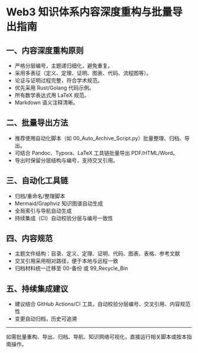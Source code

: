 # Web3 知识体系内容深度重构与批量导出指南

## 一、内容深度重构原则
- 严格分层编号，主题递归细化，避免重复。
- 采用多表征（定义、定理、证明、图表、代码、流程图等）。
- 论证与证明过程完整，符合学术规范。
- 优先采用 Rust/Golang 代码示例。
- 所有数学表达式用 LaTeX 规范。
- Markdown 语义注释清晰。

## 二、批量导出方法
- 推荐使用自动化脚本（如 00_Auto_Archive_Script.py）批量整理、归档、导出。
- 可结合 Pandoc、Typora、LaTeX 工具链批量导出 PDF/HTML/Word。
- 导出时保留分层结构与编号，支持交叉引用。

## 三、自动化工具链
- 归档/重命名/整理脚本
- Mermaid/Graphviz 知识图谱自动生成
- 全局索引与导航自动生成
- 持续集成（CI）自动校验分层与编号一致性

## 四、内容规范
- 主题文件结构：目录、定义、定理、证明、代码、图表、表格、参考文献
- 交叉引用采用相对路径，便于本地与远程一致
- 归档材料统一迁移至 00-备份 或 99_Recycle_Bin

## 五、持续集成建议
- 建议结合 GitHub Actions/CI 工具，自动校验分层编号、交叉引用、内容规范性
- 变更自动归档，历史可追溯

---

如需批量重构、导出、归档、导航、知识网络可视化，直接运行相关脚本或按本指南操作。 